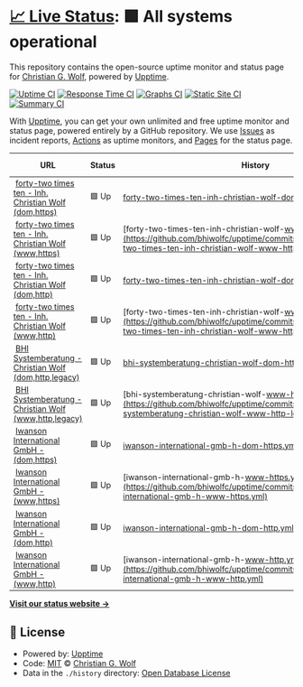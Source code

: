 # [📈 Live Status](https://bhiwolfc.github.io/upptime): <!--live status--> **🟩 All systems operational**

This repository contains the open-source uptime monitor and status page for [Christian G. Wolf](https://bhiwolfc.github.io/upptime), powered by [Upptime](https://github.com/upptime/upptime).

[![Uptime CI](https://github.com/bhiwolfc/upptime/workflows/Uptime%20CI/badge.svg)](https://github.com/bhiwolfc/upptime/actions?query=workflow%3A%22Uptime+CI%22)
[![Response Time CI](https://github.com/bhiwolfc/upptime/workflows/Response%20Time%20CI/badge.svg)](https://github.com/bhiwolfc/upptime/actions?query=workflow%3A%22Response+Time+CI%22)
[![Graphs CI](https://github.com/bhiwolfc/upptime/workflows/Graphs%20CI/badge.svg)](https://github.com/bhiwolfc/upptime/actions?query=workflow%3A%22Graphs+CI%22)
[![Static Site CI](https://github.com/bhiwolfc/upptime/workflows/Static%20Site%20CI/badge.svg)](https://github.com/bhiwolfc/upptime/actions?query=workflow%3A%22Static+Site+CI%22)
[![Summary CI](https://github.com/bhiwolfc/upptime/workflows/Summary%20CI/badge.svg)](https://github.com/bhiwolfc/upptime/actions?query=workflow%3A%22Summary+CI%22)

With [Upptime](https://upptime.js.org), you can get your own unlimited and free uptime monitor and status page, powered entirely by a GitHub repository. We use [Issues](https://github.com/bhiwolfc/upptime/issues) as incident reports, [Actions](https://github.com/bhiwolfc/upptime/actions) as uptime monitors, and [Pages](https://bhiwolfc.github.io/upptime) for the status page.

<!--start: status pages-->
<!-- This summary is generated by Upptime (https://github.com/upptime/upptime) -->
<!-- Do not edit this manually, your changes will be overwritten -->
<!-- prettier-ignore -->
| URL | Status | History | Response Time | Uptime |
| --- | ------ | ------- | ------------- | ------ |
| <img alt="" src="https://icons.duckduckgo.com/ip3/42x10.de.ico" height="13"> [forty-two times ten - Inh. Christian Wolf (dom,https)](https://42x10.de) | 🟩 Up | [forty-two-times-ten-inh-christian-wolf-dom-https.yml](https://github.com/bhiwolfc/upptime/commits/HEAD/history/forty-two-times-ten-inh-christian-wolf-dom-https.yml) | <details><summary><img alt="Response time graph" src="./graphs/forty-two-times-ten-inh-christian-wolf-dom-https/response-time-week.png" height="20"> 657ms</summary><br><a href="https://bhiwolfc.github.io/upptime/history/forty-two-times-ten-inh-christian-wolf-dom-https"><img alt="Response time 715" src="https://img.shields.io/endpoint?url=https%3A%2F%2Fraw.githubusercontent.com%2Fbhiwolfc%2Fupptime%2FHEAD%2Fapi%2Fforty-two-times-ten-inh-christian-wolf-dom-https%2Fresponse-time.json"></a><br><a href="https://bhiwolfc.github.io/upptime/history/forty-two-times-ten-inh-christian-wolf-dom-https"><img alt="24-hour response time 593" src="https://img.shields.io/endpoint?url=https%3A%2F%2Fraw.githubusercontent.com%2Fbhiwolfc%2Fupptime%2FHEAD%2Fapi%2Fforty-two-times-ten-inh-christian-wolf-dom-https%2Fresponse-time-day.json"></a><br><a href="https://bhiwolfc.github.io/upptime/history/forty-two-times-ten-inh-christian-wolf-dom-https"><img alt="7-day response time 657" src="https://img.shields.io/endpoint?url=https%3A%2F%2Fraw.githubusercontent.com%2Fbhiwolfc%2Fupptime%2FHEAD%2Fapi%2Fforty-two-times-ten-inh-christian-wolf-dom-https%2Fresponse-time-week.json"></a><br><a href="https://bhiwolfc.github.io/upptime/history/forty-two-times-ten-inh-christian-wolf-dom-https"><img alt="30-day response time 689" src="https://img.shields.io/endpoint?url=https%3A%2F%2Fraw.githubusercontent.com%2Fbhiwolfc%2Fupptime%2FHEAD%2Fapi%2Fforty-two-times-ten-inh-christian-wolf-dom-https%2Fresponse-time-month.json"></a><br><a href="https://bhiwolfc.github.io/upptime/history/forty-two-times-ten-inh-christian-wolf-dom-https"><img alt="1-year response time 727" src="https://img.shields.io/endpoint?url=https%3A%2F%2Fraw.githubusercontent.com%2Fbhiwolfc%2Fupptime%2FHEAD%2Fapi%2Fforty-two-times-ten-inh-christian-wolf-dom-https%2Fresponse-time-year.json"></a></details> | <details><summary><a href="https://bhiwolfc.github.io/upptime/history/forty-two-times-ten-inh-christian-wolf-dom-https">100.00%</a></summary><a href="https://bhiwolfc.github.io/upptime/history/forty-two-times-ten-inh-christian-wolf-dom-https"><img alt="All-time uptime 99.96%" src="https://img.shields.io/endpoint?url=https%3A%2F%2Fraw.githubusercontent.com%2Fbhiwolfc%2Fupptime%2FHEAD%2Fapi%2Fforty-two-times-ten-inh-christian-wolf-dom-https%2Fuptime.json"></a><br><a href="https://bhiwolfc.github.io/upptime/history/forty-two-times-ten-inh-christian-wolf-dom-https"><img alt="24-hour uptime 100.00%" src="https://img.shields.io/endpoint?url=https%3A%2F%2Fraw.githubusercontent.com%2Fbhiwolfc%2Fupptime%2FHEAD%2Fapi%2Fforty-two-times-ten-inh-christian-wolf-dom-https%2Fuptime-day.json"></a><br><a href="https://bhiwolfc.github.io/upptime/history/forty-two-times-ten-inh-christian-wolf-dom-https"><img alt="7-day uptime 100.00%" src="https://img.shields.io/endpoint?url=https%3A%2F%2Fraw.githubusercontent.com%2Fbhiwolfc%2Fupptime%2FHEAD%2Fapi%2Fforty-two-times-ten-inh-christian-wolf-dom-https%2Fuptime-week.json"></a><br><a href="https://bhiwolfc.github.io/upptime/history/forty-two-times-ten-inh-christian-wolf-dom-https"><img alt="30-day uptime 99.92%" src="https://img.shields.io/endpoint?url=https%3A%2F%2Fraw.githubusercontent.com%2Fbhiwolfc%2Fupptime%2FHEAD%2Fapi%2Fforty-two-times-ten-inh-christian-wolf-dom-https%2Fuptime-month.json"></a><br><a href="https://bhiwolfc.github.io/upptime/history/forty-two-times-ten-inh-christian-wolf-dom-https"><img alt="1-year uptime 99.95%" src="https://img.shields.io/endpoint?url=https%3A%2F%2Fraw.githubusercontent.com%2Fbhiwolfc%2Fupptime%2FHEAD%2Fapi%2Fforty-two-times-ten-inh-christian-wolf-dom-https%2Fuptime-year.json"></a></details>
| <img alt="" src="https://icons.duckduckgo.com/ip3/www.42x10.de.ico" height="13"> [forty-two times ten - Inh. Christian Wolf (www,https)](https://www.42x10.de) | 🟩 Up | [forty-two-times-ten-inh-christian-wolf-www-https.yml](https://github.com/bhiwolfc/upptime/commits/HEAD/history/forty-two-times-ten-inh-christian-wolf-www-https.yml) | <details><summary><img alt="Response time graph" src="./graphs/forty-two-times-ten-inh-christian-wolf-www-https/response-time-week.png" height="20"> 640ms</summary><br><a href="https://bhiwolfc.github.io/upptime/history/forty-two-times-ten-inh-christian-wolf-www-https"><img alt="Response time 698" src="https://img.shields.io/endpoint?url=https%3A%2F%2Fraw.githubusercontent.com%2Fbhiwolfc%2Fupptime%2FHEAD%2Fapi%2Fforty-two-times-ten-inh-christian-wolf-www-https%2Fresponse-time.json"></a><br><a href="https://bhiwolfc.github.io/upptime/history/forty-two-times-ten-inh-christian-wolf-www-https"><img alt="24-hour response time 610" src="https://img.shields.io/endpoint?url=https%3A%2F%2Fraw.githubusercontent.com%2Fbhiwolfc%2Fupptime%2FHEAD%2Fapi%2Fforty-two-times-ten-inh-christian-wolf-www-https%2Fresponse-time-day.json"></a><br><a href="https://bhiwolfc.github.io/upptime/history/forty-two-times-ten-inh-christian-wolf-www-https"><img alt="7-day response time 640" src="https://img.shields.io/endpoint?url=https%3A%2F%2Fraw.githubusercontent.com%2Fbhiwolfc%2Fupptime%2FHEAD%2Fapi%2Fforty-two-times-ten-inh-christian-wolf-www-https%2Fresponse-time-week.json"></a><br><a href="https://bhiwolfc.github.io/upptime/history/forty-two-times-ten-inh-christian-wolf-www-https"><img alt="30-day response time 673" src="https://img.shields.io/endpoint?url=https%3A%2F%2Fraw.githubusercontent.com%2Fbhiwolfc%2Fupptime%2FHEAD%2Fapi%2Fforty-two-times-ten-inh-christian-wolf-www-https%2Fresponse-time-month.json"></a><br><a href="https://bhiwolfc.github.io/upptime/history/forty-two-times-ten-inh-christian-wolf-www-https"><img alt="1-year response time 714" src="https://img.shields.io/endpoint?url=https%3A%2F%2Fraw.githubusercontent.com%2Fbhiwolfc%2Fupptime%2FHEAD%2Fapi%2Fforty-two-times-ten-inh-christian-wolf-www-https%2Fresponse-time-year.json"></a></details> | <details><summary><a href="https://bhiwolfc.github.io/upptime/history/forty-two-times-ten-inh-christian-wolf-www-https">100.00%</a></summary><a href="https://bhiwolfc.github.io/upptime/history/forty-two-times-ten-inh-christian-wolf-www-https"><img alt="All-time uptime 99.96%" src="https://img.shields.io/endpoint?url=https%3A%2F%2Fraw.githubusercontent.com%2Fbhiwolfc%2Fupptime%2FHEAD%2Fapi%2Fforty-two-times-ten-inh-christian-wolf-www-https%2Fuptime.json"></a><br><a href="https://bhiwolfc.github.io/upptime/history/forty-two-times-ten-inh-christian-wolf-www-https"><img alt="24-hour uptime 100.00%" src="https://img.shields.io/endpoint?url=https%3A%2F%2Fraw.githubusercontent.com%2Fbhiwolfc%2Fupptime%2FHEAD%2Fapi%2Fforty-two-times-ten-inh-christian-wolf-www-https%2Fuptime-day.json"></a><br><a href="https://bhiwolfc.github.io/upptime/history/forty-two-times-ten-inh-christian-wolf-www-https"><img alt="7-day uptime 100.00%" src="https://img.shields.io/endpoint?url=https%3A%2F%2Fraw.githubusercontent.com%2Fbhiwolfc%2Fupptime%2FHEAD%2Fapi%2Fforty-two-times-ten-inh-christian-wolf-www-https%2Fuptime-week.json"></a><br><a href="https://bhiwolfc.github.io/upptime/history/forty-two-times-ten-inh-christian-wolf-www-https"><img alt="30-day uptime 99.92%" src="https://img.shields.io/endpoint?url=https%3A%2F%2Fraw.githubusercontent.com%2Fbhiwolfc%2Fupptime%2FHEAD%2Fapi%2Fforty-two-times-ten-inh-christian-wolf-www-https%2Fuptime-month.json"></a><br><a href="https://bhiwolfc.github.io/upptime/history/forty-two-times-ten-inh-christian-wolf-www-https"><img alt="1-year uptime 99.95%" src="https://img.shields.io/endpoint?url=https%3A%2F%2Fraw.githubusercontent.com%2Fbhiwolfc%2Fupptime%2FHEAD%2Fapi%2Fforty-two-times-ten-inh-christian-wolf-www-https%2Fuptime-year.json"></a></details>
| <img alt="" src="https://icons.duckduckgo.com/ip3/42x10.de.ico" height="13"> [forty-two times ten - Inh. Christian Wolf (dom,http)](http://42x10.de) | 🟩 Up | [forty-two-times-ten-inh-christian-wolf-dom-http.yml](https://github.com/bhiwolfc/upptime/commits/HEAD/history/forty-two-times-ten-inh-christian-wolf-dom-http.yml) | <details><summary><img alt="Response time graph" src="./graphs/forty-two-times-ten-inh-christian-wolf-dom-http/response-time-week.png" height="20"> 233ms</summary><br><a href="https://bhiwolfc.github.io/upptime/history/forty-two-times-ten-inh-christian-wolf-dom-http"><img alt="Response time 243" src="https://img.shields.io/endpoint?url=https%3A%2F%2Fraw.githubusercontent.com%2Fbhiwolfc%2Fupptime%2FHEAD%2Fapi%2Fforty-two-times-ten-inh-christian-wolf-dom-http%2Fresponse-time.json"></a><br><a href="https://bhiwolfc.github.io/upptime/history/forty-two-times-ten-inh-christian-wolf-dom-http"><img alt="24-hour response time 203" src="https://img.shields.io/endpoint?url=https%3A%2F%2Fraw.githubusercontent.com%2Fbhiwolfc%2Fupptime%2FHEAD%2Fapi%2Fforty-two-times-ten-inh-christian-wolf-dom-http%2Fresponse-time-day.json"></a><br><a href="https://bhiwolfc.github.io/upptime/history/forty-two-times-ten-inh-christian-wolf-dom-http"><img alt="7-day response time 233" src="https://img.shields.io/endpoint?url=https%3A%2F%2Fraw.githubusercontent.com%2Fbhiwolfc%2Fupptime%2FHEAD%2Fapi%2Fforty-two-times-ten-inh-christian-wolf-dom-http%2Fresponse-time-week.json"></a><br><a href="https://bhiwolfc.github.io/upptime/history/forty-two-times-ten-inh-christian-wolf-dom-http"><img alt="30-day response time 245" src="https://img.shields.io/endpoint?url=https%3A%2F%2Fraw.githubusercontent.com%2Fbhiwolfc%2Fupptime%2FHEAD%2Fapi%2Fforty-two-times-ten-inh-christian-wolf-dom-http%2Fresponse-time-month.json"></a><br><a href="https://bhiwolfc.github.io/upptime/history/forty-two-times-ten-inh-christian-wolf-dom-http"><img alt="1-year response time 245" src="https://img.shields.io/endpoint?url=https%3A%2F%2Fraw.githubusercontent.com%2Fbhiwolfc%2Fupptime%2FHEAD%2Fapi%2Fforty-two-times-ten-inh-christian-wolf-dom-http%2Fresponse-time-year.json"></a></details> | <details><summary><a href="https://bhiwolfc.github.io/upptime/history/forty-two-times-ten-inh-christian-wolf-dom-http">100.00%</a></summary><a href="https://bhiwolfc.github.io/upptime/history/forty-two-times-ten-inh-christian-wolf-dom-http"><img alt="All-time uptime 99.97%" src="https://img.shields.io/endpoint?url=https%3A%2F%2Fraw.githubusercontent.com%2Fbhiwolfc%2Fupptime%2FHEAD%2Fapi%2Fforty-two-times-ten-inh-christian-wolf-dom-http%2Fuptime.json"></a><br><a href="https://bhiwolfc.github.io/upptime/history/forty-two-times-ten-inh-christian-wolf-dom-http"><img alt="24-hour uptime 100.00%" src="https://img.shields.io/endpoint?url=https%3A%2F%2Fraw.githubusercontent.com%2Fbhiwolfc%2Fupptime%2FHEAD%2Fapi%2Fforty-two-times-ten-inh-christian-wolf-dom-http%2Fuptime-day.json"></a><br><a href="https://bhiwolfc.github.io/upptime/history/forty-two-times-ten-inh-christian-wolf-dom-http"><img alt="7-day uptime 100.00%" src="https://img.shields.io/endpoint?url=https%3A%2F%2Fraw.githubusercontent.com%2Fbhiwolfc%2Fupptime%2FHEAD%2Fapi%2Fforty-two-times-ten-inh-christian-wolf-dom-http%2Fuptime-week.json"></a><br><a href="https://bhiwolfc.github.io/upptime/history/forty-two-times-ten-inh-christian-wolf-dom-http"><img alt="30-day uptime 99.92%" src="https://img.shields.io/endpoint?url=https%3A%2F%2Fraw.githubusercontent.com%2Fbhiwolfc%2Fupptime%2FHEAD%2Fapi%2Fforty-two-times-ten-inh-christian-wolf-dom-http%2Fuptime-month.json"></a><br><a href="https://bhiwolfc.github.io/upptime/history/forty-two-times-ten-inh-christian-wolf-dom-http"><img alt="1-year uptime 99.95%" src="https://img.shields.io/endpoint?url=https%3A%2F%2Fraw.githubusercontent.com%2Fbhiwolfc%2Fupptime%2FHEAD%2Fapi%2Fforty-two-times-ten-inh-christian-wolf-dom-http%2Fuptime-year.json"></a></details>
| <img alt="" src="https://icons.duckduckgo.com/ip3/www.42x10.de.ico" height="13"> [forty-two times ten - Inh. Christian Wolf (www,http)](http://www.42x10.de) | 🟩 Up | [forty-two-times-ten-inh-christian-wolf-www-http.yml](https://github.com/bhiwolfc/upptime/commits/HEAD/history/forty-two-times-ten-inh-christian-wolf-www-http.yml) | <details><summary><img alt="Response time graph" src="./graphs/forty-two-times-ten-inh-christian-wolf-www-http/response-time-week.png" height="20"> 233ms</summary><br><a href="https://bhiwolfc.github.io/upptime/history/forty-two-times-ten-inh-christian-wolf-www-http"><img alt="Response time 243" src="https://img.shields.io/endpoint?url=https%3A%2F%2Fraw.githubusercontent.com%2Fbhiwolfc%2Fupptime%2FHEAD%2Fapi%2Fforty-two-times-ten-inh-christian-wolf-www-http%2Fresponse-time.json"></a><br><a href="https://bhiwolfc.github.io/upptime/history/forty-two-times-ten-inh-christian-wolf-www-http"><img alt="24-hour response time 206" src="https://img.shields.io/endpoint?url=https%3A%2F%2Fraw.githubusercontent.com%2Fbhiwolfc%2Fupptime%2FHEAD%2Fapi%2Fforty-two-times-ten-inh-christian-wolf-www-http%2Fresponse-time-day.json"></a><br><a href="https://bhiwolfc.github.io/upptime/history/forty-two-times-ten-inh-christian-wolf-www-http"><img alt="7-day response time 233" src="https://img.shields.io/endpoint?url=https%3A%2F%2Fraw.githubusercontent.com%2Fbhiwolfc%2Fupptime%2FHEAD%2Fapi%2Fforty-two-times-ten-inh-christian-wolf-www-http%2Fresponse-time-week.json"></a><br><a href="https://bhiwolfc.github.io/upptime/history/forty-two-times-ten-inh-christian-wolf-www-http"><img alt="30-day response time 245" src="https://img.shields.io/endpoint?url=https%3A%2F%2Fraw.githubusercontent.com%2Fbhiwolfc%2Fupptime%2FHEAD%2Fapi%2Fforty-two-times-ten-inh-christian-wolf-www-http%2Fresponse-time-month.json"></a><br><a href="https://bhiwolfc.github.io/upptime/history/forty-two-times-ten-inh-christian-wolf-www-http"><img alt="1-year response time 245" src="https://img.shields.io/endpoint?url=https%3A%2F%2Fraw.githubusercontent.com%2Fbhiwolfc%2Fupptime%2FHEAD%2Fapi%2Fforty-two-times-ten-inh-christian-wolf-www-http%2Fresponse-time-year.json"></a></details> | <details><summary><a href="https://bhiwolfc.github.io/upptime/history/forty-two-times-ten-inh-christian-wolf-www-http">100.00%</a></summary><a href="https://bhiwolfc.github.io/upptime/history/forty-two-times-ten-inh-christian-wolf-www-http"><img alt="All-time uptime 99.97%" src="https://img.shields.io/endpoint?url=https%3A%2F%2Fraw.githubusercontent.com%2Fbhiwolfc%2Fupptime%2FHEAD%2Fapi%2Fforty-two-times-ten-inh-christian-wolf-www-http%2Fuptime.json"></a><br><a href="https://bhiwolfc.github.io/upptime/history/forty-two-times-ten-inh-christian-wolf-www-http"><img alt="24-hour uptime 100.00%" src="https://img.shields.io/endpoint?url=https%3A%2F%2Fraw.githubusercontent.com%2Fbhiwolfc%2Fupptime%2FHEAD%2Fapi%2Fforty-two-times-ten-inh-christian-wolf-www-http%2Fuptime-day.json"></a><br><a href="https://bhiwolfc.github.io/upptime/history/forty-two-times-ten-inh-christian-wolf-www-http"><img alt="7-day uptime 100.00%" src="https://img.shields.io/endpoint?url=https%3A%2F%2Fraw.githubusercontent.com%2Fbhiwolfc%2Fupptime%2FHEAD%2Fapi%2Fforty-two-times-ten-inh-christian-wolf-www-http%2Fuptime-week.json"></a><br><a href="https://bhiwolfc.github.io/upptime/history/forty-two-times-ten-inh-christian-wolf-www-http"><img alt="30-day uptime 99.92%" src="https://img.shields.io/endpoint?url=https%3A%2F%2Fraw.githubusercontent.com%2Fbhiwolfc%2Fupptime%2FHEAD%2Fapi%2Fforty-two-times-ten-inh-christian-wolf-www-http%2Fuptime-month.json"></a><br><a href="https://bhiwolfc.github.io/upptime/history/forty-two-times-ten-inh-christian-wolf-www-http"><img alt="1-year uptime 99.95%" src="https://img.shields.io/endpoint?url=https%3A%2F%2Fraw.githubusercontent.com%2Fbhiwolfc%2Fupptime%2FHEAD%2Fapi%2Fforty-two-times-ten-inh-christian-wolf-www-http%2Fuptime-year.json"></a></details>
| <img alt="" src="https://icons.duckduckgo.com/ip3/bhi.de.ico" height="13"> [BHI Systemberatung - Christian Wolf (dom,http,legacy)](http://bhi.de) | 🟩 Up | [bhi-systemberatung-christian-wolf-dom-http-legacy.yml](https://github.com/bhiwolfc/upptime/commits/HEAD/history/bhi-systemberatung-christian-wolf-dom-http-legacy.yml) | <details><summary><img alt="Response time graph" src="./graphs/bhi-systemberatung-christian-wolf-dom-http-legacy/response-time-week.png" height="20"> 397ms</summary><br><a href="https://bhiwolfc.github.io/upptime/history/bhi-systemberatung-christian-wolf-dom-http-legacy"><img alt="Response time 428" src="https://img.shields.io/endpoint?url=https%3A%2F%2Fraw.githubusercontent.com%2Fbhiwolfc%2Fupptime%2FHEAD%2Fapi%2Fbhi-systemberatung-christian-wolf-dom-http-legacy%2Fresponse-time.json"></a><br><a href="https://bhiwolfc.github.io/upptime/history/bhi-systemberatung-christian-wolf-dom-http-legacy"><img alt="24-hour response time 382" src="https://img.shields.io/endpoint?url=https%3A%2F%2Fraw.githubusercontent.com%2Fbhiwolfc%2Fupptime%2FHEAD%2Fapi%2Fbhi-systemberatung-christian-wolf-dom-http-legacy%2Fresponse-time-day.json"></a><br><a href="https://bhiwolfc.github.io/upptime/history/bhi-systemberatung-christian-wolf-dom-http-legacy"><img alt="7-day response time 397" src="https://img.shields.io/endpoint?url=https%3A%2F%2Fraw.githubusercontent.com%2Fbhiwolfc%2Fupptime%2FHEAD%2Fapi%2Fbhi-systemberatung-christian-wolf-dom-http-legacy%2Fresponse-time-week.json"></a><br><a href="https://bhiwolfc.github.io/upptime/history/bhi-systemberatung-christian-wolf-dom-http-legacy"><img alt="30-day response time 414" src="https://img.shields.io/endpoint?url=https%3A%2F%2Fraw.githubusercontent.com%2Fbhiwolfc%2Fupptime%2FHEAD%2Fapi%2Fbhi-systemberatung-christian-wolf-dom-http-legacy%2Fresponse-time-month.json"></a><br><a href="https://bhiwolfc.github.io/upptime/history/bhi-systemberatung-christian-wolf-dom-http-legacy"><img alt="1-year response time 435" src="https://img.shields.io/endpoint?url=https%3A%2F%2Fraw.githubusercontent.com%2Fbhiwolfc%2Fupptime%2FHEAD%2Fapi%2Fbhi-systemberatung-christian-wolf-dom-http-legacy%2Fresponse-time-year.json"></a></details> | <details><summary><a href="https://bhiwolfc.github.io/upptime/history/bhi-systemberatung-christian-wolf-dom-http-legacy">100.00%</a></summary><a href="https://bhiwolfc.github.io/upptime/history/bhi-systemberatung-christian-wolf-dom-http-legacy"><img alt="All-time uptime 99.98%" src="https://img.shields.io/endpoint?url=https%3A%2F%2Fraw.githubusercontent.com%2Fbhiwolfc%2Fupptime%2FHEAD%2Fapi%2Fbhi-systemberatung-christian-wolf-dom-http-legacy%2Fuptime.json"></a><br><a href="https://bhiwolfc.github.io/upptime/history/bhi-systemberatung-christian-wolf-dom-http-legacy"><img alt="24-hour uptime 100.00%" src="https://img.shields.io/endpoint?url=https%3A%2F%2Fraw.githubusercontent.com%2Fbhiwolfc%2Fupptime%2FHEAD%2Fapi%2Fbhi-systemberatung-christian-wolf-dom-http-legacy%2Fuptime-day.json"></a><br><a href="https://bhiwolfc.github.io/upptime/history/bhi-systemberatung-christian-wolf-dom-http-legacy"><img alt="7-day uptime 100.00%" src="https://img.shields.io/endpoint?url=https%3A%2F%2Fraw.githubusercontent.com%2Fbhiwolfc%2Fupptime%2FHEAD%2Fapi%2Fbhi-systemberatung-christian-wolf-dom-http-legacy%2Fuptime-week.json"></a><br><a href="https://bhiwolfc.github.io/upptime/history/bhi-systemberatung-christian-wolf-dom-http-legacy"><img alt="30-day uptime 99.86%" src="https://img.shields.io/endpoint?url=https%3A%2F%2Fraw.githubusercontent.com%2Fbhiwolfc%2Fupptime%2FHEAD%2Fapi%2Fbhi-systemberatung-christian-wolf-dom-http-legacy%2Fuptime-month.json"></a><br><a href="https://bhiwolfc.github.io/upptime/history/bhi-systemberatung-christian-wolf-dom-http-legacy"><img alt="1-year uptime 99.97%" src="https://img.shields.io/endpoint?url=https%3A%2F%2Fraw.githubusercontent.com%2Fbhiwolfc%2Fupptime%2FHEAD%2Fapi%2Fbhi-systemberatung-christian-wolf-dom-http-legacy%2Fuptime-year.json"></a></details>
| <img alt="" src="https://icons.duckduckgo.com/ip3/www.bhi.de.ico" height="13"> [BHI Systemberatung - Christian Wolf (www,http,legacy)](http://www.bhi.de) | 🟩 Up | [bhi-systemberatung-christian-wolf-www-http-legacy.yml](https://github.com/bhiwolfc/upptime/commits/HEAD/history/bhi-systemberatung-christian-wolf-www-http-legacy.yml) | <details><summary><img alt="Response time graph" src="./graphs/bhi-systemberatung-christian-wolf-www-http-legacy/response-time-week.png" height="20"> 446ms</summary><br><a href="https://bhiwolfc.github.io/upptime/history/bhi-systemberatung-christian-wolf-www-http-legacy"><img alt="Response time 415" src="https://img.shields.io/endpoint?url=https%3A%2F%2Fraw.githubusercontent.com%2Fbhiwolfc%2Fupptime%2FHEAD%2Fapi%2Fbhi-systemberatung-christian-wolf-www-http-legacy%2Fresponse-time.json"></a><br><a href="https://bhiwolfc.github.io/upptime/history/bhi-systemberatung-christian-wolf-www-http-legacy"><img alt="24-hour response time 329" src="https://img.shields.io/endpoint?url=https%3A%2F%2Fraw.githubusercontent.com%2Fbhiwolfc%2Fupptime%2FHEAD%2Fapi%2Fbhi-systemberatung-christian-wolf-www-http-legacy%2Fresponse-time-day.json"></a><br><a href="https://bhiwolfc.github.io/upptime/history/bhi-systemberatung-christian-wolf-www-http-legacy"><img alt="7-day response time 446" src="https://img.shields.io/endpoint?url=https%3A%2F%2Fraw.githubusercontent.com%2Fbhiwolfc%2Fupptime%2FHEAD%2Fapi%2Fbhi-systemberatung-christian-wolf-www-http-legacy%2Fresponse-time-week.json"></a><br><a href="https://bhiwolfc.github.io/upptime/history/bhi-systemberatung-christian-wolf-www-http-legacy"><img alt="30-day response time 414" src="https://img.shields.io/endpoint?url=https%3A%2F%2Fraw.githubusercontent.com%2Fbhiwolfc%2Fupptime%2FHEAD%2Fapi%2Fbhi-systemberatung-christian-wolf-www-http-legacy%2Fresponse-time-month.json"></a><br><a href="https://bhiwolfc.github.io/upptime/history/bhi-systemberatung-christian-wolf-www-http-legacy"><img alt="1-year response time 424" src="https://img.shields.io/endpoint?url=https%3A%2F%2Fraw.githubusercontent.com%2Fbhiwolfc%2Fupptime%2FHEAD%2Fapi%2Fbhi-systemberatung-christian-wolf-www-http-legacy%2Fresponse-time-year.json"></a></details> | <details><summary><a href="https://bhiwolfc.github.io/upptime/history/bhi-systemberatung-christian-wolf-www-http-legacy">100.00%</a></summary><a href="https://bhiwolfc.github.io/upptime/history/bhi-systemberatung-christian-wolf-www-http-legacy"><img alt="All-time uptime 99.98%" src="https://img.shields.io/endpoint?url=https%3A%2F%2Fraw.githubusercontent.com%2Fbhiwolfc%2Fupptime%2FHEAD%2Fapi%2Fbhi-systemberatung-christian-wolf-www-http-legacy%2Fuptime.json"></a><br><a href="https://bhiwolfc.github.io/upptime/history/bhi-systemberatung-christian-wolf-www-http-legacy"><img alt="24-hour uptime 100.00%" src="https://img.shields.io/endpoint?url=https%3A%2F%2Fraw.githubusercontent.com%2Fbhiwolfc%2Fupptime%2FHEAD%2Fapi%2Fbhi-systemberatung-christian-wolf-www-http-legacy%2Fuptime-day.json"></a><br><a href="https://bhiwolfc.github.io/upptime/history/bhi-systemberatung-christian-wolf-www-http-legacy"><img alt="7-day uptime 100.00%" src="https://img.shields.io/endpoint?url=https%3A%2F%2Fraw.githubusercontent.com%2Fbhiwolfc%2Fupptime%2FHEAD%2Fapi%2Fbhi-systemberatung-christian-wolf-www-http-legacy%2Fuptime-week.json"></a><br><a href="https://bhiwolfc.github.io/upptime/history/bhi-systemberatung-christian-wolf-www-http-legacy"><img alt="30-day uptime 99.92%" src="https://img.shields.io/endpoint?url=https%3A%2F%2Fraw.githubusercontent.com%2Fbhiwolfc%2Fupptime%2FHEAD%2Fapi%2Fbhi-systemberatung-christian-wolf-www-http-legacy%2Fuptime-month.json"></a><br><a href="https://bhiwolfc.github.io/upptime/history/bhi-systemberatung-christian-wolf-www-http-legacy"><img alt="1-year uptime 99.97%" src="https://img.shields.io/endpoint?url=https%3A%2F%2Fraw.githubusercontent.com%2Fbhiwolfc%2Fupptime%2FHEAD%2Fapi%2Fbhi-systemberatung-christian-wolf-www-http-legacy%2Fuptime-year.json"></a></details>
| <img alt="" src="https://icons.duckduckgo.com/ip3/iwanson.de.ico" height="13"> [Iwanson International GmbH - (dom,https)](https://iwanson.de) | 🟩 Up | [iwanson-international-gmb-h-dom-https.yml](https://github.com/bhiwolfc/upptime/commits/HEAD/history/iwanson-international-gmb-h-dom-https.yml) | <details><summary><img alt="Response time graph" src="./graphs/iwanson-international-gmb-h-dom-https/response-time-week.png" height="20"> 694ms</summary><br><a href="https://bhiwolfc.github.io/upptime/history/iwanson-international-gmb-h-dom-https"><img alt="Response time 715" src="https://img.shields.io/endpoint?url=https%3A%2F%2Fraw.githubusercontent.com%2Fbhiwolfc%2Fupptime%2FHEAD%2Fapi%2Fiwanson-international-gmb-h-dom-https%2Fresponse-time.json"></a><br><a href="https://bhiwolfc.github.io/upptime/history/iwanson-international-gmb-h-dom-https"><img alt="24-hour response time 581" src="https://img.shields.io/endpoint?url=https%3A%2F%2Fraw.githubusercontent.com%2Fbhiwolfc%2Fupptime%2FHEAD%2Fapi%2Fiwanson-international-gmb-h-dom-https%2Fresponse-time-day.json"></a><br><a href="https://bhiwolfc.github.io/upptime/history/iwanson-international-gmb-h-dom-https"><img alt="7-day response time 694" src="https://img.shields.io/endpoint?url=https%3A%2F%2Fraw.githubusercontent.com%2Fbhiwolfc%2Fupptime%2FHEAD%2Fapi%2Fiwanson-international-gmb-h-dom-https%2Fresponse-time-week.json"></a><br><a href="https://bhiwolfc.github.io/upptime/history/iwanson-international-gmb-h-dom-https"><img alt="30-day response time 718" src="https://img.shields.io/endpoint?url=https%3A%2F%2Fraw.githubusercontent.com%2Fbhiwolfc%2Fupptime%2FHEAD%2Fapi%2Fiwanson-international-gmb-h-dom-https%2Fresponse-time-month.json"></a><br><a href="https://bhiwolfc.github.io/upptime/history/iwanson-international-gmb-h-dom-https"><img alt="1-year response time 714" src="https://img.shields.io/endpoint?url=https%3A%2F%2Fraw.githubusercontent.com%2Fbhiwolfc%2Fupptime%2FHEAD%2Fapi%2Fiwanson-international-gmb-h-dom-https%2Fresponse-time-year.json"></a></details> | <details><summary><a href="https://bhiwolfc.github.io/upptime/history/iwanson-international-gmb-h-dom-https">100.00%</a></summary><a href="https://bhiwolfc.github.io/upptime/history/iwanson-international-gmb-h-dom-https"><img alt="All-time uptime 99.57%" src="https://img.shields.io/endpoint?url=https%3A%2F%2Fraw.githubusercontent.com%2Fbhiwolfc%2Fupptime%2FHEAD%2Fapi%2Fiwanson-international-gmb-h-dom-https%2Fuptime.json"></a><br><a href="https://bhiwolfc.github.io/upptime/history/iwanson-international-gmb-h-dom-https"><img alt="24-hour uptime 100.00%" src="https://img.shields.io/endpoint?url=https%3A%2F%2Fraw.githubusercontent.com%2Fbhiwolfc%2Fupptime%2FHEAD%2Fapi%2Fiwanson-international-gmb-h-dom-https%2Fuptime-day.json"></a><br><a href="https://bhiwolfc.github.io/upptime/history/iwanson-international-gmb-h-dom-https"><img alt="7-day uptime 100.00%" src="https://img.shields.io/endpoint?url=https%3A%2F%2Fraw.githubusercontent.com%2Fbhiwolfc%2Fupptime%2FHEAD%2Fapi%2Fiwanson-international-gmb-h-dom-https%2Fuptime-week.json"></a><br><a href="https://bhiwolfc.github.io/upptime/history/iwanson-international-gmb-h-dom-https"><img alt="30-day uptime 99.57%" src="https://img.shields.io/endpoint?url=https%3A%2F%2Fraw.githubusercontent.com%2Fbhiwolfc%2Fupptime%2FHEAD%2Fapi%2Fiwanson-international-gmb-h-dom-https%2Fuptime-month.json"></a><br><a href="https://bhiwolfc.github.io/upptime/history/iwanson-international-gmb-h-dom-https"><img alt="1-year uptime 99.03%" src="https://img.shields.io/endpoint?url=https%3A%2F%2Fraw.githubusercontent.com%2Fbhiwolfc%2Fupptime%2FHEAD%2Fapi%2Fiwanson-international-gmb-h-dom-https%2Fuptime-year.json"></a></details>
| <img alt="" src="https://icons.duckduckgo.com/ip3/www.iwanson.de.ico" height="13"> [Iwanson International GmbH - (www,https)](https://www.iwanson.de) | 🟩 Up | [iwanson-international-gmb-h-www-https.yml](https://github.com/bhiwolfc/upptime/commits/HEAD/history/iwanson-international-gmb-h-www-https.yml) | <details><summary><img alt="Response time graph" src="./graphs/iwanson-international-gmb-h-www-https/response-time-week.png" height="20"> 864ms</summary><br><a href="https://bhiwolfc.github.io/upptime/history/iwanson-international-gmb-h-www-https"><img alt="Response time 829" src="https://img.shields.io/endpoint?url=https%3A%2F%2Fraw.githubusercontent.com%2Fbhiwolfc%2Fupptime%2FHEAD%2Fapi%2Fiwanson-international-gmb-h-www-https%2Fresponse-time.json"></a><br><a href="https://bhiwolfc.github.io/upptime/history/iwanson-international-gmb-h-www-https"><img alt="24-hour response time 747" src="https://img.shields.io/endpoint?url=https%3A%2F%2Fraw.githubusercontent.com%2Fbhiwolfc%2Fupptime%2FHEAD%2Fapi%2Fiwanson-international-gmb-h-www-https%2Fresponse-time-day.json"></a><br><a href="https://bhiwolfc.github.io/upptime/history/iwanson-international-gmb-h-www-https"><img alt="7-day response time 864" src="https://img.shields.io/endpoint?url=https%3A%2F%2Fraw.githubusercontent.com%2Fbhiwolfc%2Fupptime%2FHEAD%2Fapi%2Fiwanson-international-gmb-h-www-https%2Fresponse-time-week.json"></a><br><a href="https://bhiwolfc.github.io/upptime/history/iwanson-international-gmb-h-www-https"><img alt="30-day response time 888" src="https://img.shields.io/endpoint?url=https%3A%2F%2Fraw.githubusercontent.com%2Fbhiwolfc%2Fupptime%2FHEAD%2Fapi%2Fiwanson-international-gmb-h-www-https%2Fresponse-time-month.json"></a><br><a href="https://bhiwolfc.github.io/upptime/history/iwanson-international-gmb-h-www-https"><img alt="1-year response time 834" src="https://img.shields.io/endpoint?url=https%3A%2F%2Fraw.githubusercontent.com%2Fbhiwolfc%2Fupptime%2FHEAD%2Fapi%2Fiwanson-international-gmb-h-www-https%2Fresponse-time-year.json"></a></details> | <details><summary><a href="https://bhiwolfc.github.io/upptime/history/iwanson-international-gmb-h-www-https">100.00%</a></summary><a href="https://bhiwolfc.github.io/upptime/history/iwanson-international-gmb-h-www-https"><img alt="All-time uptime 99.58%" src="https://img.shields.io/endpoint?url=https%3A%2F%2Fraw.githubusercontent.com%2Fbhiwolfc%2Fupptime%2FHEAD%2Fapi%2Fiwanson-international-gmb-h-www-https%2Fuptime.json"></a><br><a href="https://bhiwolfc.github.io/upptime/history/iwanson-international-gmb-h-www-https"><img alt="24-hour uptime 100.00%" src="https://img.shields.io/endpoint?url=https%3A%2F%2Fraw.githubusercontent.com%2Fbhiwolfc%2Fupptime%2FHEAD%2Fapi%2Fiwanson-international-gmb-h-www-https%2Fuptime-day.json"></a><br><a href="https://bhiwolfc.github.io/upptime/history/iwanson-international-gmb-h-www-https"><img alt="7-day uptime 100.00%" src="https://img.shields.io/endpoint?url=https%3A%2F%2Fraw.githubusercontent.com%2Fbhiwolfc%2Fupptime%2FHEAD%2Fapi%2Fiwanson-international-gmb-h-www-https%2Fuptime-week.json"></a><br><a href="https://bhiwolfc.github.io/upptime/history/iwanson-international-gmb-h-www-https"><img alt="30-day uptime 99.57%" src="https://img.shields.io/endpoint?url=https%3A%2F%2Fraw.githubusercontent.com%2Fbhiwolfc%2Fupptime%2FHEAD%2Fapi%2Fiwanson-international-gmb-h-www-https%2Fuptime-month.json"></a><br><a href="https://bhiwolfc.github.io/upptime/history/iwanson-international-gmb-h-www-https"><img alt="1-year uptime 99.03%" src="https://img.shields.io/endpoint?url=https%3A%2F%2Fraw.githubusercontent.com%2Fbhiwolfc%2Fupptime%2FHEAD%2Fapi%2Fiwanson-international-gmb-h-www-https%2Fuptime-year.json"></a></details>
| <img alt="" src="https://icons.duckduckgo.com/ip3/iwanson.de.ico" height="13"> [Iwanson International GmbH - (dom,http)](http://iwanson.de) | 🟩 Up | [iwanson-international-gmb-h-dom-http.yml](https://github.com/bhiwolfc/upptime/commits/HEAD/history/iwanson-international-gmb-h-dom-http.yml) | <details><summary><img alt="Response time graph" src="./graphs/iwanson-international-gmb-h-dom-http/response-time-week.png" height="20"> 572ms</summary><br><a href="https://bhiwolfc.github.io/upptime/history/iwanson-international-gmb-h-dom-http"><img alt="Response time 560" src="https://img.shields.io/endpoint?url=https%3A%2F%2Fraw.githubusercontent.com%2Fbhiwolfc%2Fupptime%2FHEAD%2Fapi%2Fiwanson-international-gmb-h-dom-http%2Fresponse-time.json"></a><br><a href="https://bhiwolfc.github.io/upptime/history/iwanson-international-gmb-h-dom-http"><img alt="24-hour response time 509" src="https://img.shields.io/endpoint?url=https%3A%2F%2Fraw.githubusercontent.com%2Fbhiwolfc%2Fupptime%2FHEAD%2Fapi%2Fiwanson-international-gmb-h-dom-http%2Fresponse-time-day.json"></a><br><a href="https://bhiwolfc.github.io/upptime/history/iwanson-international-gmb-h-dom-http"><img alt="7-day response time 572" src="https://img.shields.io/endpoint?url=https%3A%2F%2Fraw.githubusercontent.com%2Fbhiwolfc%2Fupptime%2FHEAD%2Fapi%2Fiwanson-international-gmb-h-dom-http%2Fresponse-time-week.json"></a><br><a href="https://bhiwolfc.github.io/upptime/history/iwanson-international-gmb-h-dom-http"><img alt="30-day response time 591" src="https://img.shields.io/endpoint?url=https%3A%2F%2Fraw.githubusercontent.com%2Fbhiwolfc%2Fupptime%2FHEAD%2Fapi%2Fiwanson-international-gmb-h-dom-http%2Fresponse-time-month.json"></a><br><a href="https://bhiwolfc.github.io/upptime/history/iwanson-international-gmb-h-dom-http"><img alt="1-year response time 562" src="https://img.shields.io/endpoint?url=https%3A%2F%2Fraw.githubusercontent.com%2Fbhiwolfc%2Fupptime%2FHEAD%2Fapi%2Fiwanson-international-gmb-h-dom-http%2Fresponse-time-year.json"></a></details> | <details><summary><a href="https://bhiwolfc.github.io/upptime/history/iwanson-international-gmb-h-dom-http">100.00%</a></summary><a href="https://bhiwolfc.github.io/upptime/history/iwanson-international-gmb-h-dom-http"><img alt="All-time uptime 99.59%" src="https://img.shields.io/endpoint?url=https%3A%2F%2Fraw.githubusercontent.com%2Fbhiwolfc%2Fupptime%2FHEAD%2Fapi%2Fiwanson-international-gmb-h-dom-http%2Fuptime.json"></a><br><a href="https://bhiwolfc.github.io/upptime/history/iwanson-international-gmb-h-dom-http"><img alt="24-hour uptime 100.00%" src="https://img.shields.io/endpoint?url=https%3A%2F%2Fraw.githubusercontent.com%2Fbhiwolfc%2Fupptime%2FHEAD%2Fapi%2Fiwanson-international-gmb-h-dom-http%2Fuptime-day.json"></a><br><a href="https://bhiwolfc.github.io/upptime/history/iwanson-international-gmb-h-dom-http"><img alt="7-day uptime 100.00%" src="https://img.shields.io/endpoint?url=https%3A%2F%2Fraw.githubusercontent.com%2Fbhiwolfc%2Fupptime%2FHEAD%2Fapi%2Fiwanson-international-gmb-h-dom-http%2Fuptime-week.json"></a><br><a href="https://bhiwolfc.github.io/upptime/history/iwanson-international-gmb-h-dom-http"><img alt="30-day uptime 99.58%" src="https://img.shields.io/endpoint?url=https%3A%2F%2Fraw.githubusercontent.com%2Fbhiwolfc%2Fupptime%2FHEAD%2Fapi%2Fiwanson-international-gmb-h-dom-http%2Fuptime-month.json"></a><br><a href="https://bhiwolfc.github.io/upptime/history/iwanson-international-gmb-h-dom-http"><img alt="1-year uptime 99.03%" src="https://img.shields.io/endpoint?url=https%3A%2F%2Fraw.githubusercontent.com%2Fbhiwolfc%2Fupptime%2FHEAD%2Fapi%2Fiwanson-international-gmb-h-dom-http%2Fuptime-year.json"></a></details>
| <img alt="" src="https://icons.duckduckgo.com/ip3/www.iwanson.de.ico" height="13"> [Iwanson International GmbH - (www,http)](http://www.iwanson.de) | 🟩 Up | [iwanson-international-gmb-h-www-http.yml](https://github.com/bhiwolfc/upptime/commits/HEAD/history/iwanson-international-gmb-h-www-http.yml) | <details><summary><img alt="Response time graph" src="./graphs/iwanson-international-gmb-h-www-http/response-time-week.png" height="20"> 574ms</summary><br><a href="https://bhiwolfc.github.io/upptime/history/iwanson-international-gmb-h-www-http"><img alt="Response time 561" src="https://img.shields.io/endpoint?url=https%3A%2F%2Fraw.githubusercontent.com%2Fbhiwolfc%2Fupptime%2FHEAD%2Fapi%2Fiwanson-international-gmb-h-www-http%2Fresponse-time.json"></a><br><a href="https://bhiwolfc.github.io/upptime/history/iwanson-international-gmb-h-www-http"><img alt="24-hour response time 508" src="https://img.shields.io/endpoint?url=https%3A%2F%2Fraw.githubusercontent.com%2Fbhiwolfc%2Fupptime%2FHEAD%2Fapi%2Fiwanson-international-gmb-h-www-http%2Fresponse-time-day.json"></a><br><a href="https://bhiwolfc.github.io/upptime/history/iwanson-international-gmb-h-www-http"><img alt="7-day response time 574" src="https://img.shields.io/endpoint?url=https%3A%2F%2Fraw.githubusercontent.com%2Fbhiwolfc%2Fupptime%2FHEAD%2Fapi%2Fiwanson-international-gmb-h-www-http%2Fresponse-time-week.json"></a><br><a href="https://bhiwolfc.github.io/upptime/history/iwanson-international-gmb-h-www-http"><img alt="30-day response time 598" src="https://img.shields.io/endpoint?url=https%3A%2F%2Fraw.githubusercontent.com%2Fbhiwolfc%2Fupptime%2FHEAD%2Fapi%2Fiwanson-international-gmb-h-www-http%2Fresponse-time-month.json"></a><br><a href="https://bhiwolfc.github.io/upptime/history/iwanson-international-gmb-h-www-http"><img alt="1-year response time 563" src="https://img.shields.io/endpoint?url=https%3A%2F%2Fraw.githubusercontent.com%2Fbhiwolfc%2Fupptime%2FHEAD%2Fapi%2Fiwanson-international-gmb-h-www-http%2Fresponse-time-year.json"></a></details> | <details><summary><a href="https://bhiwolfc.github.io/upptime/history/iwanson-international-gmb-h-www-http">100.00%</a></summary><a href="https://bhiwolfc.github.io/upptime/history/iwanson-international-gmb-h-www-http"><img alt="All-time uptime 99.59%" src="https://img.shields.io/endpoint?url=https%3A%2F%2Fraw.githubusercontent.com%2Fbhiwolfc%2Fupptime%2FHEAD%2Fapi%2Fiwanson-international-gmb-h-www-http%2Fuptime.json"></a><br><a href="https://bhiwolfc.github.io/upptime/history/iwanson-international-gmb-h-www-http"><img alt="24-hour uptime 100.00%" src="https://img.shields.io/endpoint?url=https%3A%2F%2Fraw.githubusercontent.com%2Fbhiwolfc%2Fupptime%2FHEAD%2Fapi%2Fiwanson-international-gmb-h-www-http%2Fuptime-day.json"></a><br><a href="https://bhiwolfc.github.io/upptime/history/iwanson-international-gmb-h-www-http"><img alt="7-day uptime 100.00%" src="https://img.shields.io/endpoint?url=https%3A%2F%2Fraw.githubusercontent.com%2Fbhiwolfc%2Fupptime%2FHEAD%2Fapi%2Fiwanson-international-gmb-h-www-http%2Fuptime-week.json"></a><br><a href="https://bhiwolfc.github.io/upptime/history/iwanson-international-gmb-h-www-http"><img alt="30-day uptime 99.64%" src="https://img.shields.io/endpoint?url=https%3A%2F%2Fraw.githubusercontent.com%2Fbhiwolfc%2Fupptime%2FHEAD%2Fapi%2Fiwanson-international-gmb-h-www-http%2Fuptime-month.json"></a><br><a href="https://bhiwolfc.github.io/upptime/history/iwanson-international-gmb-h-www-http"><img alt="1-year uptime 99.04%" src="https://img.shields.io/endpoint?url=https%3A%2F%2Fraw.githubusercontent.com%2Fbhiwolfc%2Fupptime%2FHEAD%2Fapi%2Fiwanson-international-gmb-h-www-http%2Fuptime-year.json"></a></details>

<!--end: status pages-->

[**Visit our status website →**](https://bhiwolfc.github.io/upptime)

## 📄 License

- Powered by: [Upptime](https://github.com/upptime/upptime)
- Code: [MIT](./LICENSE) © [Christian G. Wolf](https://bhiwolfc.github.io/upptime)
- Data in the `./history` directory: [Open Database License](https://opendatacommons.org/licenses/odbl/1-0/)
